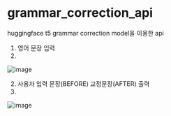 # grammar_correction_api
huggingface t5 grammar correction model을 이용한 api 

1. 영어 문장 입력
2. 
![image](https://github.com/jinhyukbae/grammar_correction_api/assets/115385678/c7e148ef-a144-4d92-832b-f76d9cb15d14)

2. 사용자 입력 문장(BEFORE) 교정문장(AFTER) 출력
3. 
![image](https://github.com/jinhyukbae/grammar_correction_api/assets/115385678/75aa6ef4-1bf7-4896-a155-60dcb8183260)
